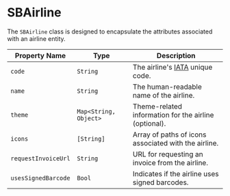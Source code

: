 # SBAirline

The `SBAirline` class is designed to encapsulate the attributes associated with an airline entity.

| **Property Name** | **Type** | **Description** |
| ---| ---| --- |
| `code` | `String` | The airline's [IATA](https://www.iata.org/) unique code. |
| `name` | `String` | The human-readable name of the airline. |
| `theme` | `Map<String, Object>` | Theme-related information for the airline (optional). |
| `icons` | `[String]` | Array of paths of icons associated with the airline. |
| `requestInvoiceUrl` | `String` | URL for requesting an invoice from the airline. |
| `usesSignedBarcode` | `Bool` | Indicates if the airline uses signed barcodes. |
